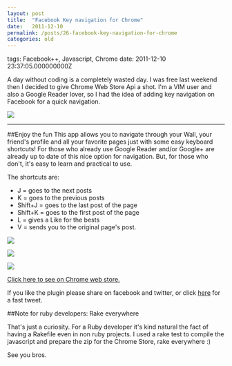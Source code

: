 ```yaml
---
layout: post
title:  "Facebook Key navigation for Chrome"
date:   2011-12-10
permalink: /posts/26-facebook-key-navigation-for-chrome
categories: old
---
```


tags: Facebook++, Javascript, Chrome date: 2011-12-10 23:37:05.000000000Z


A day without coding is a completely wasted day. I was free last weekend then I decided to give Chrome Web Store Api a shot. I'm a VIM user and also a Google Reader lover, so I had the idea of adding key navigation on Facebook for a quick navigation.

[![](https://img.skitch.com/20111210-bnsnph9yeugksp21p1jgh5ddyd.jpg)](https://chrome.google.com/webstore/detail/paacdnaidbnbgpjnbhmdjchcjkdbgdom)

******************************************************

##Enjoy the fun
This app allows you to navigate through your Wall, your friend's profile and all your favorite pages just with some easy keyboard shortcuts! For those who already use Google Reader and/or Google+ are already up to date of this nice option for navigation. But, for those who don't, it's easy to learn and practical to use.

The shortcuts are:

* J = goes to the next posts
* K = goes to the previous posts
* Shift+J = goes to the last post of the page
* Shift+K = goes to the first post of the page
* L = gives a Like for the bests
* V = sends you to the original page's post.


[![](https://img.skitch.com/20111210-eb6up4c963uqfrke9xcwjpqcud.jpg)](https://chrome.google.com/webstore/detail/paacdnaidbnbgpjnbhmdjchcjkdbgdom)

[![](https://img.skitch.com/20111210-3j1y66q6u6shcxy4wydhnk3ie.jpg)](https://chrome.google.com/webstore/detail/paacdnaidbnbgpjnbhmdjchcjkdbgdom)

[![](https://img.skitch.com/20111210-j5fdqr1tyk62a878bcrpcfuj4.jpg)](https://chrome.google.com/webstore/detail/paacdnaidbnbgpjnbhmdjchcjkdbgdom)


[Click here to see on Chrome web store.](https://chrome.google.com/webstore/detail/paacdnaidbnbgpjnbhmdjchcjkdbgdom)

If you like the plugin please share on facebook and twitter, or click [here](http://clicktotweet.com/0xydh) for a fast tweet.


##Note for ruby developers: Rake everywhere

That's just a curiosity. For a Ruby developer it's kind natural the fact of having a Rakefile even in non ruby projects. I used a rake test to compile the javascript and prepare the zip for the Chrome Store, rake everywhere :)

See you bros.
